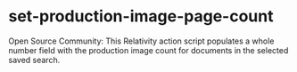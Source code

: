 # set-production-image-page-count
Open Source Community: This Relativity action script populates a whole number field with the production image count for documents in the selected saved search.
